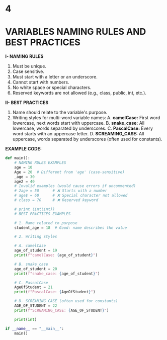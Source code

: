 # 4

# VARIABLES NAMING RULES AND BEST PRACTICES

**I- NAMING RULES**

1. Must be unique.
2. Case sensitive.
3. Must start with a letter or an underscore.
4. Cannot start with numbers.
5. No white space or special characters.
6. Reserved keywords are not allowed (e.g., class, public, int, etc.).

**II- BEST PRACTICES**

1. Name should relate to the variable's purpose.
2. Writing styles for multi-word variable names:
A. **camelCase:** First word lowercase, next words start with uppercase.
B. **snake\_case:** All lowercase, words separated by underscores.
C. **PascalCase:** Every word starts with an uppercase letter.
D. **SCREAMING\_CASE:** All uppercase, words separated by underscores (often used for constants).

**EXAMPLE CODE:**

```python
def main():
    # NAMING RULES EXAMPLES
    age = 10
    Age = 20  # Different from 'age' (case-sensitive)
    _age = 30
    age2 = 40
    # Invalid examples (would cause errors if uncommented)
    # 2age = 50      # ❌ Starts with a number
    # age$ = 60      # ❌ Special character not allowed
    # class = 70     # ❌ Reserved keyword

    # print (int(int))
    # BEST PRACTICES EXAMPLES

    # 1. Name related to purpose
    student_age = 18  # Good: name describes the value

    # 2. Writing styles

    # A. camelCase
    age_of_student = 19
    print(f"camelCase: {age_of_student}")

    # B. snake_case
    age_of_student = 20
    print(f"snake_case: {age_of_student}")

    # C. PascalCase
    AgeOfStudent = 21
    print(f"PascalCase: {AgeOfStudent}")

    # D. SCREAMING_CASE (often used for constants)
    AGE_OF_STUDENT = 22
    print(f"SCREAMING_CASE: {AGE_OF_STUDENT}")

    print(int)

if __name__ == "__main__":
    main()

```